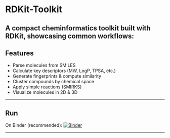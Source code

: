#  RDKit-Toolkit
A compact cheminformatics toolkit built with **RDKit**, showcasing common workflows:
---
##  Features

* Parse molecules from SMILES
* Calculate key descriptors (MW, LogP, TPSA, etc.)
* Generate fingerprints & compute similarity
* Cluster compounds by chemical space
* Apply simple reactions (SMIRKS)
* Visualize molecules in 2D & 3D

---

## Run

On Binder (recommended):
[![Binder](https://mybinder.org/badge_logo.svg)](https://mybinder.org/v2/gh/cy18d031/Cheminformatics-Projects-/main?filepath=RDKit-tool%2FRDKit-tool.py)

---
